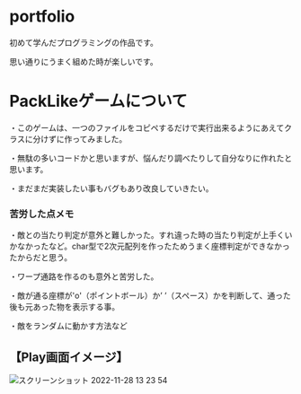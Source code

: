 # portfolio

初めて学んだプログラミングの作品です。

思い通りにうまく組めた時が楽しいです。

# PackLikeゲームについて
・このゲームは、一つのファイルをコピペするだけで実行出来るようにあえてクラスに分けずに作ってみました。

・無駄の多いコードかと思いますが、悩んだり調べたりして自分なりに作れたと思います。

・まだまだ実装したい事もバグもあり改良していきたい。
### 苦労した点メモ
・敵との当たり判定が意外と難しかった。すれ違った時の当たり判定が上手くいかなかったなど。char型で2次元配列を作ったためうまく座標判定ができなかったからだと思う。

・ワープ通路を作るのも意外と苦労した。

・敵が通る座標が'o'（ポイントボール）か’ ’（スペース）かを判断して、通った後も元あった物を表示する事。   

・敵をランダムに動かす方法など

## 【Play画面イメージ】
![スクリーンショット 2022-11-28 13 23 54](https://user-images.githubusercontent.com/112692236/204193800-fefc8ca5-4bd2-4f32-accd-0b4109426e9e.png)

